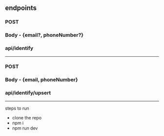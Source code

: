 ## endpoints

### POST
### Body - {email?, phoneNumber?}
### api/identify
-----------------------
### POST
### Body - {email, phoneNumber}
### api/identify/upsert

-----------------------
steps to run
- clone the repo
- npm i
- npm run dev
